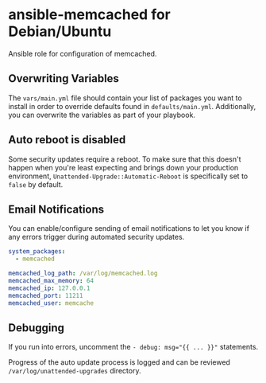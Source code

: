 ansible-memcached for Debian/Ubuntu
============

Ansible role for configuration of memcached.

## Overwriting Variables

The `vars/main.yml` file should contain your list of packages you want to install in order to override defaults found in `defaults/main.yml`. Additionally, you can overwrite the variables as part of your playbook.

## Auto reboot is disabled

Some security updates require a reboot. To make sure that this doesn't happen when you're least expecting and brings down your production environment, `Unattended-Upgrade::Automatic-Reboot` is specifically set to `false` by default.

## Email Notifications

You can enable/configure sending of email notifications to let you know if any errors trigger during automated security updates.

```yml
system_packages:
  - memcached

memcached_log_path: /var/log/memcached.log
memcached_max_memory: 64
memcached_ip: 127.0.0.1
memcached_port: 11211
memcached_user: memcache
```

## Debugging

If you run into errors, uncomment the `- debug: msg="{{ ... }}"` statements.

Progress of the auto update process is logged and can be reviewed `/var/log/unattended-upgrades` directory.
